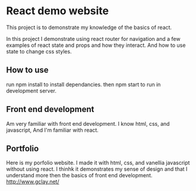 # React demo website

This project is to demonstrate my knowledge of the basics of react.  

In this project I demonstrate using react router for navigation and a few examples of react state and props and how they interact.  And how to use state to change css styles.

## How to use

run npm install to install dependancies. then npm start to run in development server.

## Front end development

Am very familiar with front end development.  I know html, css, and javascript, And I'm familiar with react.  

## Portfolio

Here is my porfolio website.  I made it with html, css, and vanellia javascript without using react. I thinhk it demonstrates my sense of design and that I understand more then the basics of front end development.  http://www.gclay.net/

